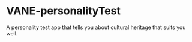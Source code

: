 # VANE-personalityTest
A personality test app that tells you about cultural heritage that suits you well.

